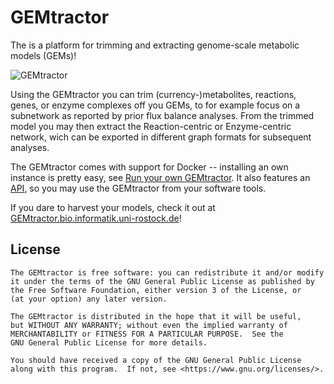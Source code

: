 # GEMtractor

The is a platform for trimming and extracting genome-scale metabolic models (GEMs)!

<object data="https://gemtractor.bio.informatik.uni-rostock.de/static/pics/gemtractor-landscape.svg" type="image/svg+xml">
  <img src="https://gemtractor.bio.informatik.uni-rostock.de//static/pics/gemtractor-landscape.png" title="GEMtractor" alt="GEMtractor" />
</object>

Using the GEMtractor you can trim (currency-)metabolites, reactions, genes, or enzyme complexes off you GEMs, to for example focus on a subnetwork as reported by prior flux balance analyses.
From the trimmed model you may then extract the Reaction-centric or Enzyme-centric network, wich can be exported in different graph formats for subsequent analyses.


The GEMtractor comes with support for Docker -- installing an own instance is pretty easy, see <a href="https://gemtractor.bio.informatik.uni-rostock.de/learn/#own-gemtractor">Run your own GEMtractor</a>.
It also features an <a href="https://gemtractor.bio.informatik.uni-rostock.de/learn#api">API</a>, so you may use the GEMtractor from your software tools.

If you dare to harvest your models, check it out at <a href="https://gemtractor.bio.informatik.uni-rostock.de/">GEMtractor.bio.informatik.uni-rostock.de</a>!

## License

    The GEMtractor is free software: you can redistribute it and/or modify
    it under the terms of the GNU General Public License as published by
    the Free Software Foundation, either version 3 of the License, or
    (at your option) any later version.

    The GEMtractor is distributed in the hope that it will be useful,
    but WITHOUT ANY WARRANTY; without even the implied warranty of
    MERCHANTABILITY or FITNESS FOR A PARTICULAR PURPOSE.  See the
    GNU General Public License for more details.

    You should have received a copy of the GNU General Public License
    along with this program.  If not, see <https://www.gnu.org/licenses/>.




